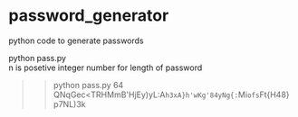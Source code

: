 # password_generator
python code to generate passwords

python pass.py <n> <br>
n is posetive integer number for length of password <br>
>> python pass.py 64 <br>
>> QNqGec<TRHMmB'HjEy)yL:A`h3xA}h'wKg'84yNg{:`Mi`ofs`Ft{H48}p7NL)3k
